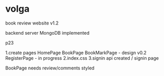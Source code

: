 # volga
book review website v1.2

backend server MongoDB implemented


p23

1.create pages 
    HomePage
    BookPage
    BookMarkPage - design v0.2
    RegisterPage - in progress
2.index.css 
3.signin api created / signin page 



BookPage needs review/comments styled